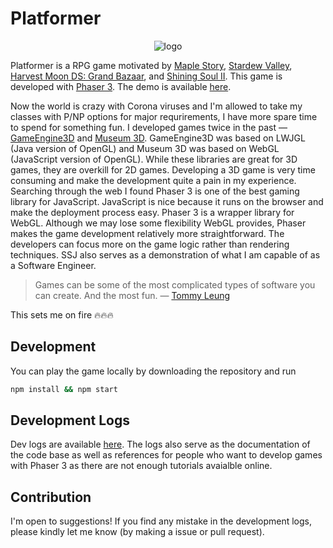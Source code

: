 # Platformer

<p align="center">
  <img src="https://github.com/ioneone/shining-soul-j/blob/develop/public/assets/logo.png?raw=true" alt="logo" />
</p>

Platformer is a RPG game motivated by [Maple Story](http://maplestory.nexon.net/), [Stardew Valley](https://www.stardewvalley.net/), [Harvest Moon DS: Grand Bazaar](https://www.bokumono.com/series/kazebaza/), and [Shining Soul II](http://backup.segakore.fr/shining-world.jp/soul2/Index.htm). This game is developed with [Phaser 3](https://phaser.io/). The demo is available [here](https://ioneone.github.io/platformer/).

Now the world is crazy with Corona viruses and I'm allowed to take my classes with P/NP options for major requrirements, I have more spare time to spend for something fun. I developed games twice in the past ― [GameEngine3D](https://github.com/ioneone/GameEngine3D) and [Museum 3D](https://github.com/ioneone/Museum-3D). GameEngine3D was based on LWJGL (Java version of OpenGL) and Museum 3D was based on WebGL (JavaScript version of OpenGL). While these libraries are great for 3D games, they are overkill for 2D games. Developing a 3D game is very time consuming and make the development quite a pain in my experience. Searching through the web I found Phaser 3 is one of the best gaming library for JavaScript. JavaScript is nice because it runs on the browser and make the deployment process easy. Phaser 3 is a wrapper library for WebGL. Although we may lose some flexibility WebGL provides, Phaser makes the game development relatively more straightforward. The developers can focus more on the game logic rather than rendering techniques. SSJ also serves as a demonstration of what I am capable of as a Software Engineer.

> Games can be some of the most complicated types of software you can create. And the most fun. ― [Tommy Leung](https://blog.ourcade.co/posts/2020/make-first-phaser-3-game-modern-javascript-part1/)

This sets me on fire 🔥🔥🔥

## Development

You can play the game locally by downloading the repository and run

```bash
npm install && npm start
```

## Development Logs

Dev logs are available [here](https://github.com/ioneone/shining-soul-j/tree/develop/logs). The logs also serve as the documentation of the code base as well as references for people who want to develop games with Phaser 3 as there are not enough tutorials avaialble online. 

## Contribution

I'm open to suggestions! If you find any mistake in the development logs, please kindly let me know (by making a issue or pull request).

